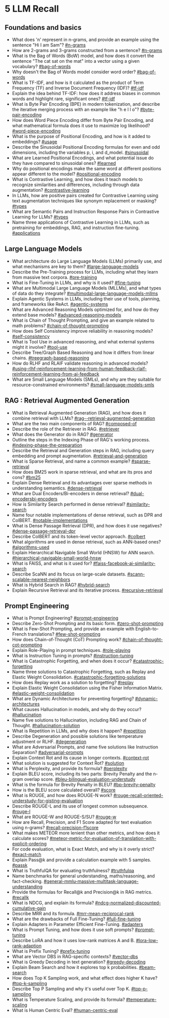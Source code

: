 # 5 LLM Recall

## Foundations and basics
- What does 'n' represent in n-grams, and provide an example using the sentence "Hi I am Sam"? [#n-grams](LLM.md#n-grams)
- How are 2-grams and 3-grams constructed from a sentence? [#n-grams](LLM.md#n-grams)
- What is the Bag of Words (BoW) model, and how does it convert the sentence "The cat sat on the mat" into a vector using a given vocabulary? [#bag-of-words](LLM.md#bag-of-words)
- Why doesn't the Bag of Words model consider word order? [#bag-of-words](LLM.md#bag-of-words)
- What is TF-IDF, and how is it calculated as the product of Term Frequency (TF) and Inverse Document Frequency (IDF)? [#tf-idf](LLM.md#tf-idf)
- Explain the idea behind TF-IDF: how does it address biases in common words and highlight rare, significant ones? [#tf-idf](LLM.md#tf-idf)
- What is Byte Pair Encoding (BPE) in modern tokenization, and describe the iterative merging process with an example like "h e l l o"? [#byte-pair-encoding](LLM.md#byte-pair-encoding)
- How does Word Piece Encoding differ from Byte Pair Encoding, and what mathematical formula does it use to maximize log likelihood? [#word-piece-encoding](LLM.md#word-piece-encoding)
- What is the purpose of Positional Encoding, and how is it added to embeddings? [#usage](LLM.md#usage)
- Describe the Sinusoidal Positional Encoding formulas for even and odd dimensions, including the variables p, i, and d_model. [#sinusoidal](LLM.md#sinusoidal)
- What are Learned Positional Encodings, and what potential issue do they have compared to sinusoidal ones? [#learned](LLM.md#learned)
- Why do positional encodings make the same word at different positions appear different to the model? [#positional-encoding](LLM.md#positional-encoding)
- What is Contrastive Learning, and how does it teach models to recognize similarities and differences, including through data augmentation? [#contrastive-learning](LLM.md#contrastive-learning)
- In LLMs, how are positive pairs created for Contrastive Learning using text augmentation techniques like synonym replacement or masking? [#types](LLM.md#types)
- What are Semantic Pairs and Instruction Response Pairs in Contrastive Learning for LLMs? [#types](LLM.md#types)
- Name three applications of Contrastive Learning in LLMs, such as pretraining for embeddings, RAG, and instruction fine-tuning. [#applications](LLM.md#applications)

## Large Language Models
- What architecture do Large Language Models (LLMs) primarily use, and what mechanisms are key to them? [#large-language-models](LLM.md#large-language-models)
- Describe the Pre-Training process for LLMs, including what they learn from massive text corpora. [#pre-training](LLM.md#pre-training)
- What is Fine-Tuning in LLMs, and why is it used? [#fine-tuning](LLM.md#fine-tuning)
- What are Multimodal Large Language Models (MLLMs), and what types of data do they integrate? [#multimodal-large-language-models-mllms](LLM.md#multimodal-large-language-models-mllms)
- Explain Agentic Systems in LLMs, including their use of tools, planning, and frameworks like ReAct. [#agentic-systems](LLM.md#agentic-systems)
- What are Advanced Reasoning Models optimized for, and how do they extend base models? [#advanced-reasoning-models](LLM.md#advanced-reasoning-models)
- What is Chain of Thought Prompting, and give an example related to math problems? [#chain-of-thought-prompting](LLM.md#chain-of-thought-prompting)
- How does Self Consistency improve reliability in reasoning models? [#self-consistency](LLM.md#self-consistency)
- What is Tool Use in advanced reasoning, and what external systems might it involve? [#tool-use](LLM.md#tool-use)
- Describe Tree/Graph Based Reasoning and how it differs from linear chains. [#treegraph-based-reasoning](LLM.md#treegraph-based-reasoning)
- How do RLHF and RLAIF validate reasoning in advanced models? [#using-rlhf-reinforcement-learning-from-human-feedback-rlaif-reinforcement-learning-from-ai-feedback](LLM.md#using-rlhf-reinforcement-learning-from-human-feedback-rlaif-reinforcement-learning-from-ai-feedback)
- What are Small Language Models (SMLs), and why are they suitable for resource-constrained environments? [#small-language-models-smls](LLM.md#small-language-models-smls)

## RAG : Retrieval Augmented Generation
- What is Retrieval Augmented Generation (RAG), and how does it combine retrieval with LLMs? [#rag--retrieval-augmented-generation](LLM.md#rag--retrieval-augmented-generation)
- What are the two main components of RAG? [#composed-of](LLM.md#composed-of)
- Describe the role of the Retriever in RAG. [#retriever](LLM.md#retriever)
- What does the Generator do in RAG? [#generator](LLM.md#generator)
- Outline the steps in the Indexing Phase of RAG's working process. [#indexing-phase-the-preparation](LLM.md#indexing-phase-the-preparation)
- Describe the Retrieval and Generation steps in RAG, including query embedding and prompt augmentation. [#retrieval-and-generation](LLM.md#retrieval-and-generation)
- What is Sparse Retrieval, and name a common example? [#sparse-retrieval](LLM.md#sparse-retrieval)
- How does BM25 work in sparse retrieval, and what are its pros and cons? [#bm25](LLM.md#bm25)
- Explain Dense Retrieval and its advantages over sparse methods in understanding semantics. [#dense-retrieval](LLM.md#dense-retrieval)
- What are Dual Encoders/Bi-encoders in dense retrieval? [#dual-encodersbi-encoders](LLM.md#dual-encodersbi-encoders)
- How is Similarity Search performed in dense retrieval? [#similarity-search](LLM.md#similarity-search)
- Name four notable implementations of dense retrieval, such as DPR and ColBERT. [#notable-implementations](LLM.md#notable-implementations)
- What is Dense Passage Retrieval (DPR), and how does it use negatives? [#dense-passage-retrieval-dpr](LLM.md#dense-passage-retrieval-dpr)
- Describe ColBERT and its token-level vector approach. [#colbert](LLM.md#colbert)
- What algorithms are used in dense retrieval, such as ANN-based ones? [#algorithms-used](LLM.md#algorithms-used)
- Explain Hierarchical Navigable Small World (HNSW) for ANN search. [#hierarchical-navigable-small-world-hnsw](LLM.md#hierarchical-navigable-small-world-hnsw)
- What is FAISS, and what is it used for? [#faiss-facebook-ai-similarity-search](LLM.md#faiss-facebook-ai-similarity-search)
- Describe ScaNN and its focus on large-scale datasets. [#scann-scalable-nearest-neighbors](LLM.md#scann-scalable-nearest-neighbors)
- What is Hybrid Search in RAG? [#hybrid-search](LLM.md#hybrid-search)
- Explain Recursive Retrieval and its iterative process. [#recursive-retrieval](LLM.md#recursive-retrieval)

## Prompt Engineering
- What is Prompt Engineering? [#prompt-engineering](LLM.md#prompt-engineering)
- Describe Zero-Shot Prompting and its basic form. [#zero-shot-prompting](LLM.md#zero-shot-prompting)
- What is Few-Shot Prompting, and provide an example with English-to-French translations? [#few-shot-prompting](LLM.md#few-shot-prompting)
- How does Chain-of-Thought (CoT) Prompting work? [#chain-of-thought-cot-prompting](LLM.md#chain-of-thought-cot-prompting)
- Explain Role-Playing in prompt techniques. [#role-playing](LLM.md#role-playing)
- What is Instruction Tuning in prompts? [#instruction-tuning](LLM.md#instruction-tuning)
- What is Catastrophic Forgetting, and when does it occur? [#catastrophic-forgetting](LLM.md#catastrophic-forgetting)
- Name three solutions to Catastrophic Forgetting, such as Replay and Elastic Weight Consolidation. [#catastrophic-forgetting-solutions](LLM.md#catastrophic-forgetting-solutions)
- How does Replay work as a solution to forgetting? [#replay](LLM.md#replay)
- Explain Elastic Weight Consolidation using the Fisher Information Matrix. [#elastic-weight-consolidation](LLM.md#elastic-weight-consolidation)
- What are Dynamic Architectures for preventing forgetting? [#dynamic-architectures](LLM.md#dynamic-architectures)
- What causes Hallucination in models, and why do they occur? [#hallucination](LLM.md#hallucination)
- Name five solutions to Hallucination, including RAG and Chain of Thought. [#hallucination-solution](LLM.md#hallucination-solution)
- What is Repetition in LLMs, and why does it happen? [#repetition](LLM.md#repetition)
- Describe Degeneration and possible solutions like temperature adjustment or RLHF. [#degeneration](LLM.md#degeneration)
- What are Adversarial Prompts, and name five solutions like Instruction Separation? [#adversarial-prompts](LLM.md#adversarial-prompts)
- Explain Context Rot and its cause in longer contexts. [#context-rot](LLM.md#context-rot)
- What solution is suggested for Context Rot? [#solution](LLM.md#solution)
- What is Perplexity, and provide its formula? [#perplexity](LLM.md#perplexity)
- Explain BLEU score, including its two parts: Brevity Penalty and the n-gram overlap score. [#bleu-bilingual-evaluation-understudy](LLM.md#bleu-bilingual-evaluation-understudy)
- What is the formula for Brevity Penalty in BLEU? [#bp-brevity-penalty](LLM.md#bp-brevity-penalty)
- How is the BLEU score calculated overall? [#score](LLM.md#score)
- What is ROUGE, and how does ROUGE-N work? [#rouge-recall-oriented-understudy-for-gisting-evaluation](LLM.md#rouge-recall-oriented-understudy-for-gisting-evaluation)
- Describe ROUGE-L and its use of longest common subsequence. [#rouge-l](LLM.md#rouge-l)
- What are ROUGE-W and ROUGE-S/SU? [#rouge-w](LLM.md#rouge-w)
- How are Recall, Precision, and F1 Score adapted for text evaluation using n-grams? [#recall-precision-f1score](LLM.md#recall-precision-f1score)
- What makes METEOR more lenient than other metrics, and how does it calculate scores? [#meteor-metric-for-evaluation-of-translation-with-explicit-ordering](LLM.md#meteor-metric-for-evaluation-of-translation-with-explicit-ordering)
- For code evaluation, what is Exact Match, and why is it overly strict? [#exact-match](LLM.md#exact-match)
- Explain Pass@k and provide a calculation example with 5 samples. [#passk](LLM.md#passk)
- What is TruthfulQA for evaluating truthfulness? [#truthfulqa](LLM.md#truthfulqa)
- Name benchmarks for general understanding, maths/reasoning, and fact-checking. [#general-mmlu-massive-multitask-language-understanding](LLM.md#general-mmlu-massive-multitask-language-understanding)
- Provide the formulas for Recall@k and Precision@k in RAG metrics. [#recallk](LLM.md#recallk)
- What is NDCG, and explain its formula? [#ndcg-normalized-discounted-cumulative-gain](LLM.md#ndcg-normalized-discounted-cumulative-gain)
- Describe MRR and its formula. [#mrr-mean-reciprocal-rank](LLM.md#mrr-mean-reciprocal-rank)
- What are the drawbacks of Full Fine-Tuning? [#full-fine-tuning](LLM.md#full-fine-tuning)
- Explain Adapters in Parameter Efficient Fine-Tuning. [#adapters](LLM.md#adapters)
- What is Prompt Tuning, and how does it use soft prompts? [#prompt-tuning](LLM.md#prompt-tuning)
- Describe LoRA and how it uses low-rank matrices A and B. [#lora-low-rank-adaption](LLM.md#lora-low-rank-adaption)
- What is Prefix Tuning? [#prefix-tuning](LLM.md#prefix-tuning)
- What are Vector DBS in RAG-specific contexts? [#vector-dbs](LLM.md#vector-dbs)
- What is Greedy Decoding in text generation? [#greedy-decoding](LLM.md#greedy-decoding)
- Explain Beam Search and how it explores top k probabilities. [#beam-search](LLM.md#beam-search)
- How does Top K Sampling work, and what effect does higher K have? [#top-k-sampling](LLM.md#top-k-sampling)
- Describe Top P Sampling and why it's useful over Top K. [#top-p-sampling](LLM.md#top-p-sampling)
- What is Temperature Scaling, and provide its formula? [#temperature-scaling](LLM.md#temperature-scaling)
- What is Human Centric Eval? [#human-centric-eval](LLM.md#human-centric-eval)